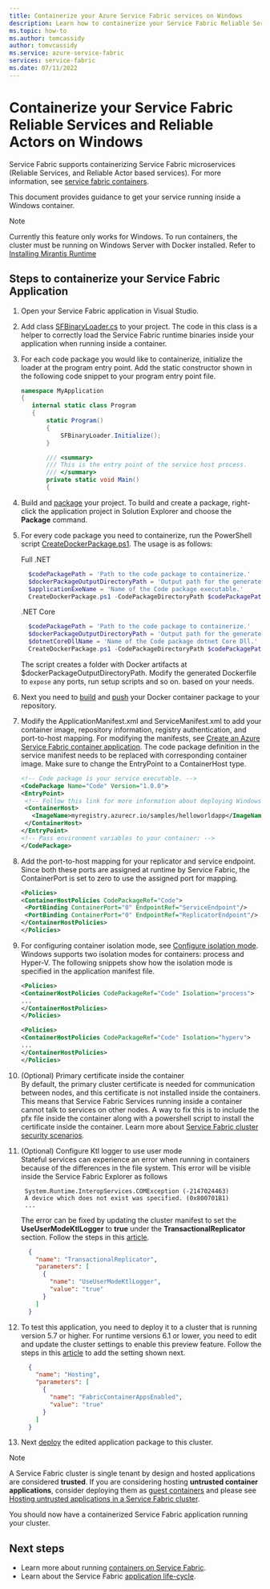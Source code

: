 ```yaml
---
title: Containerize your Azure Service Fabric services on Windows
description: Learn how to containerize your Service Fabric Reliable Services and Reliable Actors services on Windows.
ms.topic: how-to
ms.author: tomcassidy
author: tomvcassidy
ms.service: azure-service-fabric
services: service-fabric
ms.date: 07/11/2022
---
```


# Containerize your Service Fabric Reliable Services and Reliable Actors on Windows

Service Fabric supports containerizing Service Fabric microservices (Reliable Services, and Reliable Actor based services). For more information, see [service fabric containers](service-fabric-containers-overview.md).

This document provides guidance to get your service running inside a Windows container.

> [!NOTE]
> Currently this feature only works for Windows. To run containers, the cluster must be running on Windows Server with Docker installed. Refer to [Installing Mirantis Runtime](https://github.com/Azure/Service-Fabric-Troubleshooting-Guides/blob/master/Deployment/Mirantis-Installation.md)

## Steps to containerize your Service Fabric Application

1. Open your Service Fabric application in Visual Studio.

2. Add class [SFBinaryLoader.cs](https://github.com/Azure/service-fabric-scripts-and-templates/blob/master/code/SFBinaryLoaderForContainers/SFBinaryLoader.cs) to your project. The code in this class is a helper to correctly load the Service Fabric runtime binaries inside your application when running inside a container.

3. For each code package you would like to containerize, initialize the loader at the program entry point. Add the static constructor shown in the following code snippet to your program entry point file.

   ```csharp
   namespace MyApplication
   {
      internal static class Program
      {
          static Program()
          {
              SFBinaryLoader.Initialize();
          }

          /// <summary>
          /// This is the entry point of the service host process.
          /// </summary>
          private static void Main()
          {
   ```

4. Build and [package](service-fabric-package-apps.md#Package-App) your project. To build and create a package, right-click the application project in Solution Explorer and choose the **Package** command.

5. For every code package you need to containerize, run the PowerShell script [CreateDockerPackage.ps1](https://github.com/Azure/service-fabric-scripts-and-templates/blob/master/scripts/CodePackageToDockerPackage/CreateDockerPackage.ps1). The usage is as follows:

    Full .NET
      ```powershell
        $codePackagePath = 'Path to the code package to containerize.'
        $dockerPackageOutputDirectoryPath = 'Output path for the generated docker folder.'
        $applicationExeName = 'Name of the Code package executable.'
        CreateDockerPackage.ps1 -CodePackageDirectoryPath $codePackagePath -DockerPackageOutputDirectoryPath $dockerPackageOutputDirectoryPath -ApplicationExeName $applicationExeName
      ```
    .NET Core
      ```powershell
        $codePackagePath = 'Path to the code package to containerize.'
        $dockerPackageOutputDirectoryPath = 'Output path for the generated docker folder.'
        $dotnetCoreDllName = 'Name of the Code package dotnet Core Dll.'
        CreateDockerPackage.ps1 -CodePackageDirectoryPath $codePackagePath -DockerPackageOutputDirectoryPath $dockerPackageOutputDirectoryPath -DotnetCoreDllName $dotnetCoreDllName
      ```
      The script creates a folder with Docker artifacts at $dockerPackageOutputDirectoryPath. Modify the generated Dockerfile to `expose` any ports, run setup scripts and so on. based on your needs.

6. Next you need to [build](service-fabric-get-started-containers.md#Build-Containers) and [push](service-fabric-get-started-containers.md#Push-Containers) your Docker container package to your repository.

7. Modify the ApplicationManifest.xml and ServiceManifest.xml to add your container image, repository information, registry authentication, and port-to-host mapping. For modifying the manifests, see [Create an Azure Service Fabric container application](service-fabric-get-started-containers.md). The code package definition in the service manifest needs to be replaced with corresponding container image. Make sure to change the EntryPoint to a ContainerHost type.

   ```xml
   <!-- Code package is your service executable. -->
   <CodePackage Name="Code" Version="1.0.0">
   <EntryPoint>
    <!-- Follow this link for more information about deploying Windows containers to Service Fabric: https://aka.ms/sfguestcontainers -->
    <ContainerHost>
      <ImageName>myregistry.azurecr.io/samples/helloworldapp</ImageName>
    </ContainerHost>
   </EntryPoint>
   <!-- Pass environment variables to your container: -->
   </CodePackage>
   ```

8. Add the port-to-host mapping for your replicator and service endpoint. Since both these ports are assigned at runtime by Service Fabric, the ContainerPort is set to zero to use the assigned port for mapping.

   ```xml
   <Policies>
   <ContainerHostPolicies CodePackageRef="Code">
    <PortBinding ContainerPort="0" EndpointRef="ServiceEndpoint"/>
    <PortBinding ContainerPort="0" EndpointRef="ReplicatorEndpoint"/>
   </ContainerHostPolicies>
   </Policies>
   ```

9. For configuring container isolation mode, see [Configure isolation mode]( ./service-fabric-get-started-containers.md#configure-isolation-mode). Windows supports two isolation modes for containers: process and Hyper-V. The following snippets show how the isolation mode is specified in the application manifest file.

   ```xml
   <Policies>
   <ContainerHostPolicies CodePackageRef="Code" Isolation="process">
   ...
   </ContainerHostPolicies>
   </Policies>
   ```
   ```xml
   <Policies>
   <ContainerHostPolicies CodePackageRef="Code" Isolation="hyperv">
   ...
   </ContainerHostPolicies>
   </Policies>
   ```
   
10. (Optional) Primary certificate inside the container <br>
By default, the primary cluster certificate is needed for communication between nodes, and this certificate is not installed inside the containers. This means that Service Fabric Services running inside a container cannot talk to services on other nodes.
A way to fix this is to include the pfx file inside the container along with a powershell script to install the certificate inside the container.
Learn more about [Service Fabric cluster security scenarios](service-fabric-cluster-security.md).

11. (Optional) Configure Ktl logger to use user mode <br>
Stateful services can experience an error when running in containers because of the differences in the file system.
This error will be visible inside the Service Fabric Explorer as follows
    ```
     System.Runtime.InteropServices.COMException (-2147024463)
     A device which does not exist was specified. (0x800701B1)
     ...
    ```
    The error can be fixed by updating the cluster manifest to set the **UseUserModeKtlLogger** to **true** under the **TransactionalReplicator** section. Follow the steps in this [article](service-fabric-cluster-fabric-settings.md).
    ```json
      {
        "name": "TransactionalReplicator",
        "parameters": [
          {
            "name": "UseUserModeKtlLogger",
            "value": "true"
          }
        ]
      }
    ```

12. To test this application, you need to deploy it to a cluster that is running version 5.7 or higher. For runtime versions 6.1 or lower, you need to edit and update the cluster settings to enable this preview feature. Follow the steps in this [article](service-fabric-cluster-fabric-settings.md) to add the setting shown next.
    ```json
      {
        "name": "Hosting",
        "parameters": [
          {
            "name": "FabricContainerAppsEnabled",
            "value": "true"
          }
        ]
      }
    ```

13. Next [deploy](service-fabric-deploy-remove-applications.md) the edited application package to this cluster.

> [!NOTE]
> A Service Fabric cluster is single tenant by design and hosted applications are considered **trusted**. If you are considering hosting **untrusted container applications**, consider deploying them as [guest containers](service-fabric-containers-overview.md#service-fabric-support-for-containers) and please see [Hosting untrusted applications in a Service Fabric cluster](service-fabric-best-practices-security.md#hosting-untrusted-applications-in-a-service-fabric-cluster).

You should now have a containerized Service Fabric application running your cluster.

## Next steps
* Learn more about running [containers on Service Fabric](service-fabric-get-started-containers.md).
* Learn about the Service Fabric [application life-cycle](service-fabric-application-lifecycle.md).
